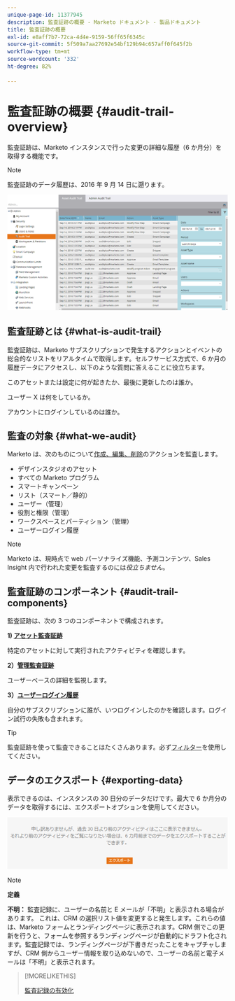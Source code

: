 ```yaml
---
unique-page-id: 11377945
description: 監査証跡の概要 - Marketo ドキュメント - 製品ドキュメント
title: 監査証跡の概要
exl-id: e8aff7b7-72ca-4d4e-9159-56ff65f6345c
source-git-commit: 5f509a7aa27692e54bf129b94c657aff0f645f2b
workflow-type: tm+mt
source-wordcount: '332'
ht-degree: 82%

---
```


# 監査証跡の概要 {#audit-trail-overview}

監査証跡は、Marketo インスタンスで行った変更の詳細な履歴（6 か月分）を取得する機能です。

>[!NOTE]
>
>監査証跡のデータ履歴は、2016 年 9 月 14 日に遡ります。

![](assets/audit-trail-overview-1.png)

## 監査証跡とは {#what-is-audit-trail}

監査証跡は、Marketo サブスクリプションで発生するアクションとイベントの総合的なリストをリアルタイムで取得します。セルフサービス方式で、6 か月の履歴データにアクセスし、以下のような質問に答えることに役立ちます。

このアセットまたは設定に何が起きたか、最後に更新したのは誰か。

ユーザー X は何をしているか。

アカウントにログインしているのは誰か。

## 監査の対象 {#what-we-audit}

Marketo は、次のものについて[作成、編集、削除](/help/marketo/product-docs/administration/audit-trail/change-details-in-audit-trail.md)のアクションを監査します。

* デザインスタジオのアセット
* すべての Marketo プログラム
* スマートキャンペーン
* リスト（スマート／静的）
* ユーザー（管理）
* 役割と権限（管理）
* ワークスペースとパーティション（管理）
* ユーザーログイン履歴

>[!NOTE]
>
>Marketo は、現時点で web パーソナライズ機能、予測コンテンツ、Sales Insight 内で行われた変更を監査するのには&#x200B;_役立ちません_。

## 監査証跡のコンポーネント {#audit-trail-components}

監査証跡は、次の 3 つのコンポーネントで構成されます。

**1) [アセット監査証跡](/help/marketo/product-docs/administration/audit-trail/change-details-in-audit-trail.md#asset-audit-trail)**

特定のアセットに対して実行されたアクティビティを確認します。

**2）[管理監査証跡](/help/marketo/product-docs/administration/audit-trail/change-details-in-audit-trail.md#admin-audit-trail)**

ユーザーベースの詳細を監視します。

**3）[ユーザーログイン履歴](/help/marketo/product-docs/administration/audit-trail/user-login-history.md)**

自分のサブスクリプションに誰が、いつログインしたのかを確認します。ログイン試行の失敗も含まれます。

>[!TIP]
>
>監査証跡を使って監査できることはたくさんあります。必ず[フィルター](/help/marketo/product-docs/administration/audit-trail/filtering-in-audit-trail.md)を使用してください。

## データのエクスポート {#exporting-data}

表示できるのは、インスタンスの 30 日分のデータだけです。最大で 6 か月分のデータを取得するには、エクスポートオプションを使用してください。

![](assets/two.png)

>[!NOTE]
>
>**定義**
>
>**不明：** 監査記録に、ユーザーの名前と E メールが「不明」と表示される場合があります。 これは、CRM の選択リスト値を変更すると発生します。これらの値は、Marketo フォームとランディングページに表示されます。CRM 側でこの更新を行うと、フォームを参照するランディングページが自動的にドラフト化されます。監査記録では、ランディングページが下書きだったことをキャプチャしますが、CRM 側からユーザー情報を取り込めないので、ユーザーの名前と電子メールは「不明」と表示されます。

>[!MORELIKETHIS]
>
>[監査記録の有効化](/help/marketo/product-docs/administration/audit-trail/enable-audit-trail.md)

